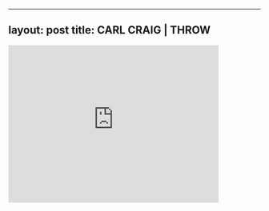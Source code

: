 

---
layout: post
title: CARL CRAIG | THROW
---


<iframe width="420" height="315" src="http://www.youtube.com/embed/fuRKe9JVmAU" frameborder="0" allowfullscreen></iframe>

